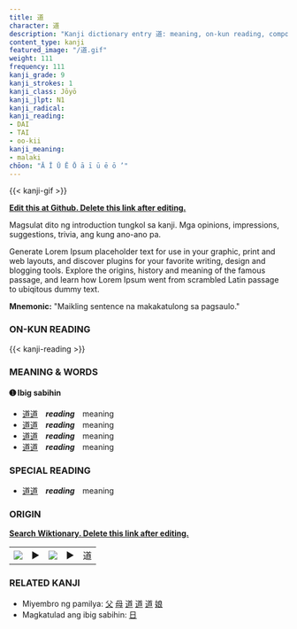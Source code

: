 ```yaml
---
title: 道
character: 道
description: "Kanji dictionary entry 道: meaning, on-kun reading, compounds, origin, related kanji"
content_type: kanji
featured_image: "/道.gif"
weight: 111
frequency: 111
kanji_grade: 9
kanji_strokes: 1
kanji_class: Jōyō
kanji_jlpt: N1
kanji_radical: 
kanji_reading: 
- DAI
- TAI
- oo-kii
kanji_meaning:
- malaki
chōon: "Ā Ī Ū Ē Ō ā ī ū ē ō ’"
---
```

[//]: # (Don't edit the line below. Kanji animated GIF code is automatically generated.)
{{< kanji-gif >}}

[//]: # (Edit below this line.)

**[Edit this at Github. Delete this link after editing.](https://github.com/tim0g/tim/tree/main/content/kanji/道/index.md)**

Magsulat dito ng introduction tungkol sa kanji. Mga opinions, impressions, suggestions, trivia, ang kung ano-ano pa.

Generate Lorem Ipsum placeholder text for use in your graphic, print and web layouts, and discover plugins for your favorite writing, design and blogging tools. Explore the origins, history and meaning of the famous passage, and learn how Lorem Ipsum went from scrambled Latin passage to ubiqitous dummy text.
 
**Mnemonic:** "Maikling sentence na makakatulong sa pagsaulo."

### ON-KUN READING

[//]: # (Don't edit the line below. ON-KUN READING code is automatically generated.)
{{< kanji-reading >}}

### MEANING & WORDS

#### ➊ **Ibig sabihin**
  - [道](../道)[道](../道)　***reading***　meaning
  - [道](../道)[道](../道)　***reading***　meaning
  - [道](../道)[道](../道)　***reading***　meaning
  - [道](../道)[道](../道)　***reading***　meaning

### SPECIAL READING
  - [道](../道)[道](../道)　***reading***　meaning

### ORIGIN

**[Search Wiktionary. Delete this link after editing.](https://wiktionary.org/wiki/道)**
<table class="kanji-table"><tr><td>
<img src="60px-道-bronze.svg.png">
</td><td>▶</td><td>
<img src="60px-道-oracle.svg.png">
</td><td>▶</td>
<td class="kanji-origin">道</td>
</tr></table>

### RELATED KANJI
- Miyembro ng pamilya: [父](../父) [母](../母) [道](../道) [道](../道) [道](../道) [娘](../娘)
- Magkatulad ang ibig sabihin: [日](../日)
